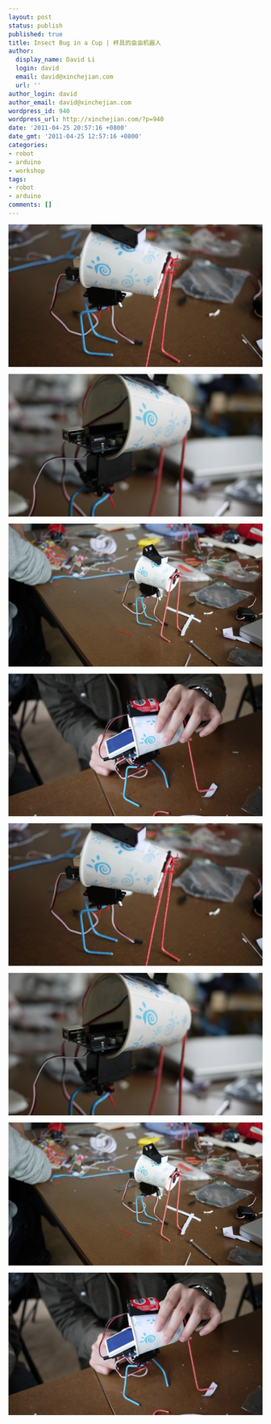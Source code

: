 ```yaml
---
layout: post
status: publish
published: true
title: Insect Bug in a Cup | 杯具的虫虫机器人
author:
  display_name: David Li
  login: david
  email: david@xinchejian.com
  url: ''
author_login: david
author_email: david@xinchejian.com
wordpress_id: 940
wordpress_url: http://xinchejian.com/?p=940
date: '2011-04-25 20:57:16 +0800'
date_gmt: '2011-04-25 12:57:16 +0800'
categories:
- robot
- arduino
- workshop
tags:
- robot
- arduino
comments: []
---
```

<p><!--:en--></p>
<p><img style="display:block; margin-left:auto; margin-right:auto;" src="/uploads/2011/04/bug-3.jpg" alt="Bug 3" title="bug 3.jpg" border="0"/></p></p>
<p><img style="display:block; margin-left:auto; margin-right:auto;" src="/uploads/2011/04/bug-4.jpg" alt="Bug 4" title="bug 4.jpg" border="0"/></p></p>
<p><img style="display:block; margin-left:auto; margin-right:auto;" src="/uploads/2011/04/bug-5.jpg" alt="Bug 5" title="bug 5.jpg" border="0"/></p></p>
<p><img style="display:block; margin-left:auto; margin-right:auto;" src="/uploads/2011/04/bug-11.jpg" alt="Bug 11" title="bug 11.jpg" border="0"/></p></p>
<p><!--:--></p>
<p><!--:zh--></p>
<p><img style="display:block; margin-left:auto; margin-right:auto;" src="/uploads/2011/04/bug-3.jpg" alt="Bug 3" title="bug 3.jpg" border="0"/></p></p>
<p><img style="display:block; margin-left:auto; margin-right:auto;" src="/uploads/2011/04/bug-4.jpg" alt="Bug 4" title="bug 4.jpg" border="0"/></p></p>
<p><img style="display:block; margin-left:auto; margin-right:auto;" src="/uploads/2011/04/bug-5.jpg" alt="Bug 5" title="bug 5.jpg" border="0"/></p></p>
<p><img style="display:block; margin-left:auto; margin-right:auto;" src="/uploads/2011/04/bug-11.jpg" alt="Bug 11" title="bug 11.jpg" border="0"/></p><br />
<!--:--></p>
